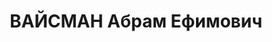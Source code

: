 ---
title: ВАЙСМАН Абрам Ефимович
description: "Род. в 1889, Молдавия, г. Кишинев, еврей. Проживал: Свердловская обл.,\
  \ г. Нижний Тагил, т/п УВЗ. Уралвагонстрой, пом.нач.строит. \n  Арестован 09.08.1937.\
  \ Приговор: 14.01.1938 – ВМН. Расстрелян 14.01.1938"
---